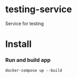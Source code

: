 # testing-service
Service for testing

# Install

### Run and build app
    docker-compose up --build
